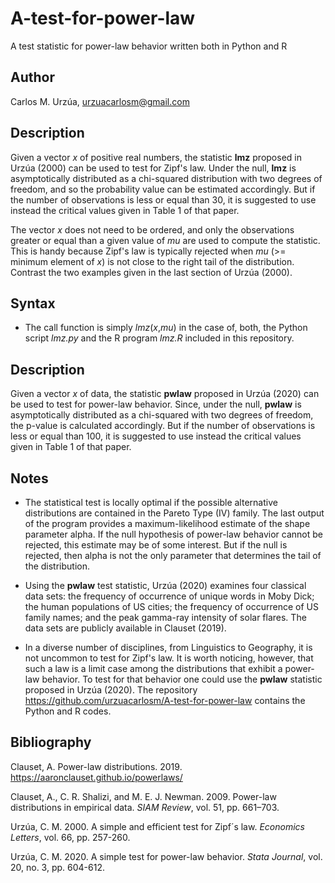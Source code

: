 # A-test-for-power-law

A test statistic for power-law behavior written both in Python and R

## Author

Carlos M. Urzúa, urzuacarlosm@gmail.com

## Description

Given a vector *x* of positive real numbers, the statistic **lmz** proposed in Urzúa (2000) can be used to test for Zipf's law. Under the null, **lmz** is asymptotically distributed as a chi-squared distribution with two degrees of freedom, and so the probability value can be estimated accordingly. But if the number of observations is less or equal than 30, it is suggested to use instead the critical values given in Table 1 of that paper.

The vector *x* does not need to be ordered, and only the observations greater or equal than a given value of *mu* are used to compute the statistic. This is handy because Zipf's law is typically rejected when *mu* (>= minimum element of *x*) is not close to the right tail of the distribution. Contrast the two examples given in the last section of Urzúa (2000).  

## Syntax

* The call function is simply *lmz*(*x*,*mu*) in the case of, both, the Python script *lmz.py* and the R program *lmz.R* included in this repository.







## Description

Given a vector *x* of data, the statistic **pwlaw** proposed in Urzúa (2020) can be used to test for power-law behavior. Since, under the null, **pwlaw** is asymptotically distributed as a chi-squared with two degrees of freedom, the p-value is calculated accordingly. But if the number of observations is less or equal than 100, it is suggested to use instead the critical values given in Table 1 of that paper.

## Notes

* The statistical test is locally optimal if the possible alternative distributions are contained in the Pareto Type (IV) family. The last output of the program provides a maximum-likelihood estimate of the shape parameter alpha. If the null hypothesis of power-law behavior cannot be rejected, this estimate may be of some interest. But if the null is rejected, then alpha is not the only parameter that determines the tail of the distribution.

* Using the **pwlaw** test statistic, Urzúa (2020) examines four classical data sets: the frequency of occurrence of unique words in Moby Dick; the human populations of US cities; the frequency of occurrence of US family names; and the peak gamma-ray intensity of solar flares. The data sets are publicly available in Clauset (2019).

* In a diverse number of disciplines, from Linguistics to Geography, it is not uncommon to test for Zipf's law. It is worth noticing, however, that such a law is a limit case among the distributions that exhibit a power-law behavior. To test for that behavior one could use the **pwlaw** statistic proposed in Urzúa (2020). The repository https://github.com/urzuacarlosm/A-test-for-power-law contains the Python and R codes.





## Bibliography

Clauset, A. Power-law distributions. 2019. <https://aaronclauset.github.io/powerlaws/>

Clauset, A., C. R. Shalizi, and M. E. J. Newman. 2009. Power-law distributions in empirical data. *SIAM Review*, vol. 51, pp. 661–703. 

Urzúa, C. M. 2000. A simple and efficient test for Zipf´s law. *Economics Letters*, vol. 66, pp. 257-260.

Urzúa, C. M. 2020. A simple test for power-law behavior. *Stata Journal*, vol. 20, no. 3, pp. 604-612.

